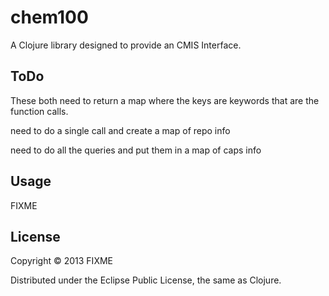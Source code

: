 # chem100

A Clojure library designed to provide an CMIS Interface.

## ToDo
These both need to return a map where the keys are keywords that are the function calls.

need to do a single call and create a map of repo info

need to do all the queries and put them in a map of caps info


## Usage

FIXME

## License

Copyright © 2013 FIXME

Distributed under the Eclipse Public License, the same as Clojure.
